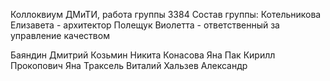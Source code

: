Коллоквиум ДМиТИ, работа группы 3384
Состав группы:
Котельникова Елизавета - архитектор
Полещук Виолетта -  ответственный за управление качеством

Баяндин Дмитрий
Козьмин Никита
Конасова Яна
Пак Кирилл
Прокопович Яна
Траксель Виталий
Хальзев Александр
